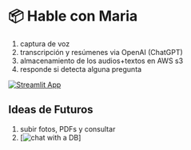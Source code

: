 # 📦 Hable con Maria

1. captura de voz
2. transcripción y resúmenes via OpenAI (ChatGPT)
3. almacenamiento de los audios+textos en AWS s3
4. responde si detecta alguna pregunta
   
[![Streamlit App](https://static.streamlit.io/badges/streamlit_badge_black_white.svg)](https://lamaria.streamlitapp.com/)

## Ideas de Futuros

1. subir fotos, PDFs y consultar
2. [![chat with a DB](https://coinsbench.com/chat-with-your-databases-using-langchain-bb7d31ed2e76#28cc)]
